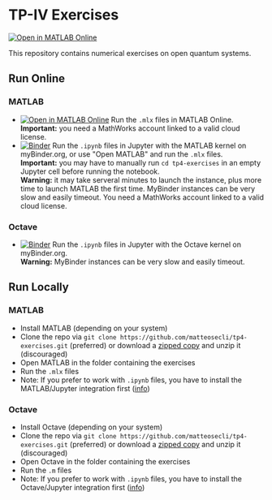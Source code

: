 # TP-IV Exercises

[![Open in MATLAB Online](https://www.mathworks.com/images/responsive/global/open-in-matlab-online.svg)](https://matlab.mathworks.com/open/github/v1?repo=matteosecli/tp4-exercises)

This repository contains numerical exercises on open quantum systems.

## Run Online

### MATLAB
- [![Open in MATLAB Online](https://www.mathworks.com/images/responsive/global/open-in-matlab-online.svg)](https://matlab.mathworks.com/open/github/v1?repo=matteosecli/tp4-exercises) Run the `.mlx` files in MATLAB Online.  
**Important:** you need a MathWorks account linked to a valid cloud license.
- [![Binder](https://mybinder.org/badge_logo.svg)](https://mybinder.org/v2/gh/matteosecli/jupyter-matlab/main?urlpath=git-pull%3Frepo%3Dhttps%253A%252F%252Fgithub.com%252Fmatteosecli%252Ftp4-exercises%26urlpath%3Dlab%252Ftree%252Ftp4-exercises%252F%26branch%3Dmain) Run the `.ipynb` files in Jupyter with the MATLAB kernel on myBinder.org, or use "Open MATLAB" and run the `.mlx` files.  
**Important:** you may have to manually run `cd tp4-exercises` in an empty Jupyter cell before running the notebook.  
**Warning:** it may take serveral minutes to launch the instance, plus more time to launch MATLAB the first time. MyBinder instances can be very slow and easily timeout. You need a MathWorks account linked to a valid cloud license.

### Octave
- [![Binder](https://mybinder.org/badge_logo.svg)](https://mybinder.org/v2/gh/matteosecli/jupyter-matlab/main?urlpath=git-pull%3Frepo%3Dhttps%253A%252F%252Fgithub.com%252Fmatteosecli%252Ftp4-exercises%26urlpath%3Dlab%252Ftree%252Ftp4-exercises%252F%26branch%3Dmain) Run the `.ipynb` files in Jupyter with the Octave kernel on myBinder.org.  
**Warning:**  MyBinder instances can be very slow and easily timeout.

## Run Locally

### MATLAB
- Install MATLAB (depending on your system)
- Clone the repo via `git clone https://github.com/matteosecli/tp4-exercises.git` (preferred) or download a [zipped copy](https://github.com/matteosecli/tp4-exercises/archive/refs/heads/main.zip) and unzip it (discouraged)
- Open MATLAB in the folder containing the exercises
- Run the `.mlx` files
- Note: If you prefer to work with `.ipynb` files, you have to install the MATLAB/Jupyter integration first ([info](https://www.mathworks.com/products/reference-architectures/jupyter.html))

### Octave
- Install Octave (depending on your system)
- Clone the repo via `git clone https://github.com/matteosecli/tp4-exercises.git` (preferred) or download a [zipped copy](https://github.com/matteosecli/tp4-exercises/archive/refs/heads/main.zip) and unzip it (discouraged)
- Open Octave in the folder containing the exercises
- Run the `.m` files
- Note: If you prefer to work with `.ipynb` files, you have to install the Octave/Jupyter integration first ([info](https://github.com/Calysto/octave_kernel))
